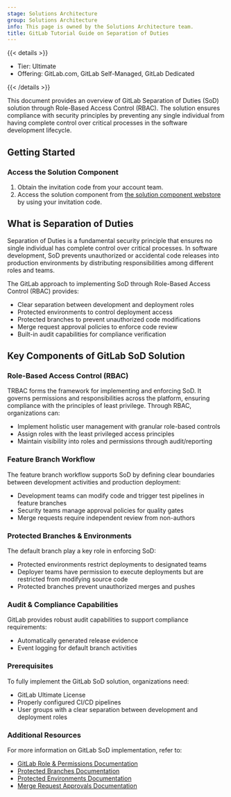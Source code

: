 ```yaml
---
stage: Solutions Architecture
group: Solutions Architecture
info: This page is owned by the Solutions Architecture team.
title: GitLab Tutorial Guide on Separation of Duties
---
```


{{< details >}}

- Tier: Ultimate
- Offering: GitLab.com, GitLab Self-Managed, GitLab Dedicated

{{< /details >}}

This document provides an overview of GitLab Separation of Duties (SoD) solution through Role-Based Access Control (RBAC). The solution ensures compliance with security principles by preventing any single individual from having complete control over critical processes in the software development lifecycle.

## Getting Started

### Access the Solution Component

1. Obtain the invitation code from your account team.
1. Access the solution component from [the solution component webstore](https://cloud.gitlab-accelerator-marketplace.com) by using your invitation code.

## What is Separation of Duties 

Separation of Duties is a fundamental security principle that ensures no single individual has complete control over critical processes. In software development, SoD prevents unauthorized or accidental code releases into production environments by distributing responsibilities among different roles and teams.

The GitLab approach to implementing SoD through Role-Based Access Control (RBAC) provides:

- Clear separation between development and deployment roles
- Protected environments to control deployment access
- Protected branches to prevent unauthorized code modifications
- Merge request approval policies to enforce code review
- Built-in audit capabilities for compliance verification

## Key Components of GitLab SoD Solution

### Role-Based Access Control (RBAC)

TRBAC forms the framework for implementing and enforcing SoD. It governs permissions and responsibilities across the platform, ensuring compliance with the principles of least privilege. Through RBAC, organizations can:

- Implement holistic user management with granular role-based controls
- Assign roles with the least privileged access principles
- Maintain visibility into roles and permissions through audit/reporting

### Feature Branch Workflow

The feature branch workflow supports SoD by defining clear boundaries between development activities and production deployment:

- Development teams can modify code and trigger test pipelines in feature branches
- Security teams manage approval policies for quality gates
- Merge requests require independent review from non-authors

### Protected Branches & Environments

The default branch play a key role in enforcing SoD:

- Protected environments restrict deployments to designated teams
- Deployer teams have permission to execute deployments but are restricted from modifying source code
- Protected branches prevent unauthorized merges and pushes

### Audit & Compliance Capabilities

GitLab provides robust audit capabilities to support compliance requirements:

- Automatically generated release evidence
- Event logging for default branch activities

### Prerequisites 

To fully implement the GitLab SoD solution, organizations need:

- GitLab Ultimate License
- Properly configured CI/CD pipelines
- User groups with a clear separation between development and deployment roles

### Additional Resources

For more information on GitLab SoD implementation, refer to:

- [GitLab Role & Permissions Documentation](../../user/permissions.md)
- [Protected Branches Documentation](../../user/project/repository/branches/protected.md)
- [Protected Environments Documentation](../../ci/environments/protected_environments.md)
- [Merge Request Approvals Documentation](../../user/project/merge_requests/approvals/_index.md)
